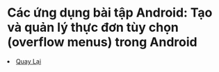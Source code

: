 <h1>Các ứng dụng bài tập Android: Tạo và quản lý thực đơn tùy chọn (overflow menus) trong Android</h1>


<li><a href="https://github.com/DuongNhatMinh/AndroidStudio">Quay Lại</a></li>
